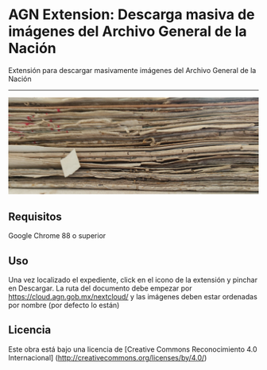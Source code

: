 # AGN Extension: Descarga masiva de imágenes del Archivo General de la Nación

Extensión para descargar masivamente imágenes del Archivo General de la Nación
<hr>

![Alt text](img/legajo.jpg "Legajo decorativo")
## Requisitos

Google Chrome 88 o superior

## Uso

Una vez localizado el expediente, click en el icono de la extensión y pinchar en Descargar. La ruta del documento debe empezar por https://cloud.agn.gob.mx/nextcloud/ y las imágenes deben estar ordenadas por nombre (por defecto lo están)

## Licencia

Este obra está bajo una licencia de [Creative Commons Reconocimiento 4.0 Internacional] (http://creativecommons.org/licenses/by/4.0/)
